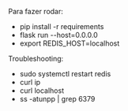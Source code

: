 Para fazer rodar:
- pip install -r requirements 
- flask run --host=0.0.0.0
- export REDIS_HOST=localhost

Troubleshooting:
- sudo systemctl restart redis
- curl ip
- curl localhost
- ss -atunpp | grep 6379

